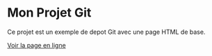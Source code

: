 # Mon Projet Git

Ce projet est un exemple de depot Git avec une page HTML de base.

[Voir la page en ligne](https://JolanBasille.github.io/ecole/)
